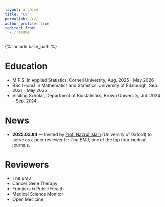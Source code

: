 ```yaml
---
layout: archive
title: "CV"
permalink: /cv/
author_profile: true
redirect_from:
  - /resume
---
```


{% include base_path %}

Education
======
* M.P.S. in Applied Statistics, Cornell University, Aug. 2025 - May 2026
* BSc (Hons) in Mathematics and Statistics, University of Edinburgh, Sep. 2021 - May 2025
* Visiting Scholar, Department of Biostatistics, Brown University, Jul. 2024 - Sep. 2024

News
======
*  <strong>2025.03.04</strong> — Invited by <a href="https://www.ndph.ox.ac.uk/team/nazrul-islam" target="_blank" rel="noopener noreferrer">Prof. Nazrul Islam</a> (University of Oxford) to serve as a peer reviewer for <i>The BMJ</i>, one of the top four medical journals.
  
  

Reviewers
======
* The BMJ
* Cancer Gene Therapy
* Frontiers in Public Health
* Medical Science Monitor
* Open Medicine
